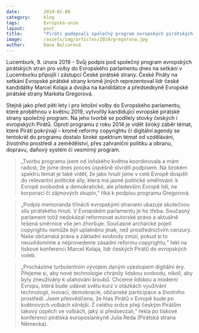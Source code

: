 ```yaml
---
date:         2019-02-08
category:     blog
tags:         Evropská-unie
layout:       post
title:        "Piráti podepsali společný program evropských pirátských stran"
image:        /assets/img/articles/2019/gregorova.jpg
author:       Dana Balcarová
---
```


Lucemburk, 9. února 2019 - Svůj podpis pod společný program evropských pirátských stran pro volby do Evropského parlamentu dnes na setkání v Lucemburku připojili i zástupcí České pirátské strany. České Piráty na setkání Evropské pirátské strany kromě jiných reprezentoval lídr české kandidátky Marcel Kolaja a dvojka na kandidátce a předsedkyně Evropské pirátské strany Markéta Gregorová. 

Stejně jako před pěti lety i pro letošní volby do Evropského parlamentu, které proběhnou v květnu 2019, vytvořily kandidující evropské pirátské strany společný program. Na jeho tvorbě se podílely stovky českých i evropských Pirátů. Oproti programu z roku 2014 je vidět široký záběr témat, které Piráti pokrývají – kromě reformy copyrightu či digitální agendy se tentokrát do programu dostalo široké spektrum témat od vzdělávání, životního prostředí a zemědělství, přes zahraniční politiku a obranu, dopravu, daňový systém či vesmírný program.

> „Tvorbu programu jsem od loňského května koordinovala a mám radost, že jsme dnes proces úspěšně stvrdili podpisem. Na širokém spektru témat je také vidět, že jako hnutí jsme v celé Evropě dospěli do relevantní politické síly, která má jasné politické směřování: k Evropě svobodné a demokratické, ale především Evropě lidí, ne korporací či zájmových skupin,“ říká k podpisu programu Gregorová.

> „Podpis memoranda třinácti evropskými stranami ukazuje skutečnou sílu pirátského hnutí. V Evropském parlamentu je ho třeba. Současný parlament totiž nedokázal reformovat autorské právo a aktuálně řešená směrnice vše jen zhoršuje. Současné archaické pojetí copyrightu nemůže být uplatněno jinak, než prostřednictvím cenzury. Naše občanská práva a základní svobody zmizí, pokud si to neuvědomíme a neprovedeme zásadní reformu copyrightu,“ řekl na tiskové konferenci Marcel Kolaja, lídr českých Pirátů do evropských voleb. 

> „Procházíme turbulentním vývojem daným vzestupem digitální éry. Přejeme si, aby nové technologie chránily lidskou svobodu, nikoli, aby byly zneužívány k utahování šroubů. Chceme lidskou a moderní Evropu, která bude udávat světu kurz v otázkách využívání technologií, inovací, demokracie, občanské participace a životního prostředí. Jsem přesvědčena, že hlas Pirátů v Evropě bude po květnových volbách silnější. Z celého srdce přeji českým Pirátům takový úspěch ve volbách, jaký si předsevzali,“ řekla po tiskové konferenci pirátská europoslankyně Julia Reda (Pirátská strana Německa).  
